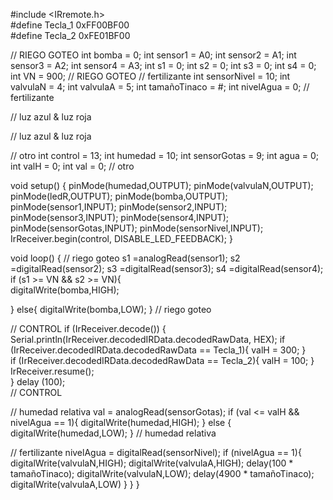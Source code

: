 #include <IRremote.h>     
#define Tecla_1 0xFF00BF00    
#define Tecla_2 0xFE01BF00  

// RIEGO GOTEO
int bomba = 0;
int sensor1 = A0;
int sensor2 = A1;
int sensor3 = A2;
int sensor4 = A3;
int s1 = 0;
int s2 = 0;
int s3 = 0;
int s4 = 0;
int VN = 900;
// RIEGO GOTEO
// fertilizante
int sensorNivel = 10;
int valvulaN = 4;
int valvulaA = 5;
int tamañoTinaco = #; 
int nivelAgua = 0;
// fertilizante

// luz azul & luz roja

// luz azul & luz roja

// otro
int control = 13;
int humedad = 10;
int sensorGotas = 9;
int agua = 0;
int valH = 0;
int val = 0;
// otro



void setup() {
pinMode(humedad,OUTPUT);
pinMode(valvulaN,OUTPUT);
pinMode(ledR,OUTPUT);
pinMode(bomba,OUTPUT);
pinMode(sensor1,INPUT);
pinMode(sensor2,INPUT);
pinMode(sensor3,INPUT);
pinMode(sensor4,INPUT);
pinMode(sensorGotas,INPUT);
pinMode(sensorNivel,INPUT);
IrReceiver.begin(control, DISABLE_LED_FEEDBACK); 
}

void loop() {
// riego goteo
s1 =analogRead(sensor1);
s2 =digitalRead(sensor2);
s3 =digitalRead(sensor3);
s4 =digitalRead(sensor4);
if (s1 >= VN && s2 >= VN){  
digitalWrite(bomba,HIGH);

}
else{
digitalWrite(bomba,LOW);
}
// riego goteo

// CONTROL
if (IrReceiver.decode()) {        
Serial.println(IrReceiver.decodedIRData.decodedRawData, HEX); 
if (IrReceiver.decodedIRData.decodedRawData == Tecla_1){
valH = 300;
}   
if (IrReceiver.decodedIRData.decodedRawData == Tecla_2){
valH = 100;
} 
IrReceiver.resume();       
}
delay (100);            
// CONTROL

// humedad relativa
val = analogRead(sensorGotas);
if (val <= valH && nivelAgua == 1){
digitalWrite(humedad,HIGH);
}
else {
digitalWrite(humedad,LOW);
}
// humedad relativa

// fertilizante
nivelAgua = digitalRead(sensorNivel);
if (nivelAgua == 1){
digitalWrite(valvulaN,HIGH);
digitalWrite(valvulaA,HIGH);
delay(100 * tamañoTinaco);
digitalWrite(valvulaN,LOW);
delay(4900 * tamañoTinaco);
digitalWrite(valvulaA,LOW)
}
}
}
